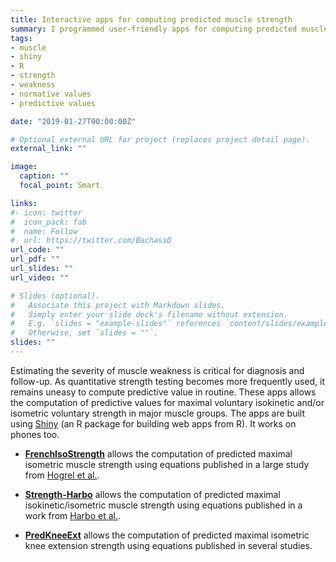 ```yaml
---
title: Interactive apps for computing predicted muscle strength
summary: I programmed user-friendly apps for computing predicted muscle strength
tags:
- muscle
- shiny
- R
- strength
- weakness
- normative values
- predictive values

date: "2019-01-27T00:00:00Z"

# Optional external URL for project (replaces project detail page).
external_link: ""

image:
  caption: ""
  focal_point: Smart

links:
#- icon: twitter
#  icon_pack: fab
#  name: Follow
#  url: https://twitter.com/BachassD
url_code: ""
url_pdf: ""
url_slides: ""
url_video: ""

# Slides (optional).
#   Associate this project with Markdown slides.
#   Simply enter your slide deck's filename without extension.
#   E.g. `slides = "example-slides"` references `content/slides/example-slides.md`.
#   Otherwise, set `slides = ""`.
slides: ""
---
```


Estimating the severity of muscle weakness is critical for diagnosis and follow-up. As quantitative strength testing becomes more frequently used, it remains uneasy to compute predictive value in routine. These apps allows the computation of predictive values for maximal voluntary isokinetic and/or isometric voluntary strength in major muscle groups. The apps are built using [Shiny](https://shiny.rstudio.com/) (an R package for building web apps from R). It works on phones too.

* [__FrenchIsoStrength__](https://damienbachasson.shinyapps.io/app_FrenchIsoStrength/) allows the computation of predicted maximal isometric muscle strength using equations published in a large study from [Hogrel et al.](https://doi.org/10.1016/j.apmr.2007.07.011).

* [__Strength-Harbo__](https://damienbachasson.shinyapps.io/app_strength-Harbo/) allows the computation of predicted maximal isokinetic/isometric muscle strength using equations published in a work from [Harbo et al.](https://doi.org/10.1007/s00421-011-1975-3).

* [__PredKneeExt__](https://damienbachasson.shinyapps.io/app_PredKneeExt/) allows the computation of predicted maximal isometric knee extension strength using equations published in several studies.
